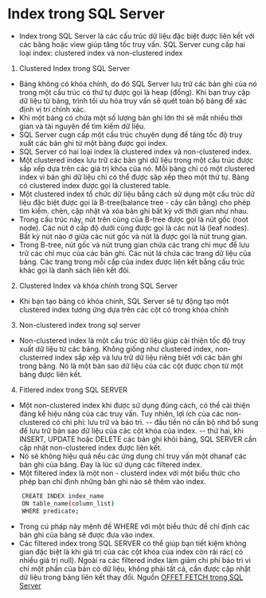# Index trong SQL Server
- Index trong SQL Server là các cấu trúc dữ liệu đặc biệt được liên kết với các bảng hoặc view giúp tăng tốc truy vấn. SQL Server cung cấp hai loại index: clustered index và non-clustered index
1. Clustered Index trong SQL Server
- Bảng không có khóa chính, do đó SQL Server lưu trữ các bản ghi của nó trong một cấu trúc có thứ tự được gọi là heap (đống). Khi bạn truy cập dữ liệu từ bảng, trình tối ưu hóa truy vấn sẽ quét toàn bộ bảng để xác định vị trí chính xác.
- Khi một bảng có chứa một số lượng bản ghi lớn thì sẽ mất nhiều thời gian và tài nguyên để tìm kiếm dữ liệu.
- SQL Server cugn cấp một cấu trúc chuyên dụng để tăng tốc độ truy xuất các bản ghi từ một bảng được gọi index.
- SQL Server có hai loại index là clustered index và non-clustered index.
- Một clustered index lưu trữ các bản ghi dữ liệu trong một cấu trúc được sắp xếp dựa trên các giá trị khóa của nó. Mỗi bảng chỉ có một clustered index vì bản ghi dữ liệu chỉ có thể được săp xếp theo một thứ tự. Bảng có clustered index được gọi là clustered table.
- Một clustered index tổ chức dữ liệu bẳng cách sử dụng một cấu trúc dữ liệu đặc biệt được gọi là B-tree(balance tree - cây cân bằng) cho phép tìm kiếm. chèn, cập nhật và xóa bản ghi bất kỳ với thời gian như nhau.
- Trong cấu trúc này, nút trên cùng của B-tree được gọi là nút gốc (root node). Các nút ở cấp độ dưới cùng được gọi là các nút lá (leaf nodes). Bất kỳ nút nào ở giữa các nút gốc và nút là được gọi là nút trung gian.
- Trong B-tree, nút gốc và nút trung gian chứa các trang chỉ mục để lưu trữ các chỉ mục của các bản ghi. Các nút lá chứa các trang dữ liệu của bảng. Các trang trong mỗi cấp của index được liên kết bẳng cấu trúc khác gọi là danh sách liên kết đôi. 
2. Clustered Index và khóa chính trong SQL Server
- Khi bạn tạo bảng có khóa chinh, SQL Server sẽ tự động tạo một clustered index tương ứng dựa trên các cột có trong khóa chính
3. Non-clustered index trong sql server
- Non-clustered index là một cấu trúc dữ liệu giúp cải thiện tốc độ truy xuất dữ liệu từ các bảng. Không giống như clustered index, non-clusterred index sắp xếp và lưu trữ dữ liệu riêng biệt với các bản ghi trong bảng. Nó là một bản sao dữ liệu của các cột được chọn từ một bảng được liên kết.
4. Fitlered index trong SQL SERVER
- Một non-clustered index khi được sử dụng đúng cách, có thể cải thiện đáng kể hiệu năng của các truy vấn. Tuy nhiên, lợi ích của các non-clustered có chi phí: lưu trữ và bảo trì.
-- đầu tiền nó cần bộ nhớ bổ sung để lưu trữ bản sao dữ liệu của các cột khóa của index.
-- thứ hai, khi INSERT, UPDATE hoặc DELETE các bản ghi khỏi bảng, SQL SERVER cần cập nhật non-clustered index được liên kết.
- Nó sẽ không hiệu quả nếu các ứng dụng chỉ truy vấn một ơhanaf các bản ghi của bảng. Đay là lúc sử dụng các filtered index.
- Một filtered index là một non - clusterd index với một biểu thức cho phép bạn chỉ định những bản ghi nào sẽ thêm vào index.
```sh
    CREATE INDEX index_name
    ON table_name(column_list)
    WHERE predicate;
```
- Trong cú pháp này mệnh đề WHERE với một biểu thức để chỉ định các bản ghi của bảng sẽ được đưa vào index.
- Các filtered index trong SQL SERVER có thể giúp bạn tiết kiệm không gian đặc biệt là khi giá trị của các cột khóa của index còn rải rác( có nhiều giá trị null). Ngoài ra các filtered index làm giảm chi phí bảo trì vì chỉ một phẩn của bản có dữ liệu, không phải tất cả, cần được cập nhật dữ liệu trong bảng liên kết thay đổi.
Nguồn [OFFET FETCH trong SQL Server](https://comdy.vn/sql-server/like-trong-sql-server/)
